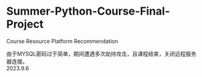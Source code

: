 # Summer-Python-Course-Final-Project
Course Resource Platform Recommendation

由于MYSQL密码过于简单，期间遭遇多次劫持攻击，且课程结束，关闭远程服务器连接。  
2023.9.6
